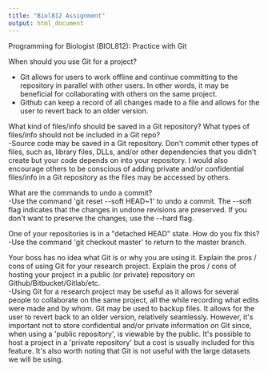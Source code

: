 ```yaml
---
title: "Biol812 Assignment"
output: html_document
---
```


Programming for Biologist (BIOL812): Practice with Git

When should you use Git for a project?  
- Git allows for users to work offline and continue committing to the repository in parallel with other users. In other words, it may be beneficial for collaborating with others on the same project.  
- Github can keep a record of all changes made to a file and allows for the user to revert back to an older version.

What kind of files/info should be saved in a Git repository? What types of files/info should not be included in a Git repo?  
-Source code may be saved in a Git repository. Don't commit other types of files, such as, library files, DLLs, and/or other dependencies that you didn't create but your code depends on into your repository. I would also encourage others to be conscious of adding private and/or confidential files/info in a Git repository as the files may be accessed by others.

What are the commands to undo a commit?  
-Use the command 'git reset --soft HEAD~1' to undo a commit. The --soft flag indicates that the changes in undone revisions are preserved. If you don't want to preserve the changes, use the --hard flag.

One of your repositories is in a "detached HEAD" state. How do you fix this?   
-Use the command 'git checkout master' to return to the master branch.

Your boss has no idea what Git is or why you are using it. Explain the pros / cons of using Git for your research project. Explain the pros / cons of hosting your project in a public (or private) repository on Github/Bitbucket/Gitlab/etc.   
-Using Git for a research project may be useful as it allows for several people to collaborate on the same project, all the while recording what edits were made and by whom. Git may be used to backup files. It allows for the user to revert back to an older version, relatively seamlessly. However, it's important not to store confidential and/or private information on Git since, when using a 'public repository', is viewable by the public. It's possible to host a project in a 'private repository' but a cost is usually included for this feature. It's also worth noting that Git is not useful with the large datasets we will be using.
